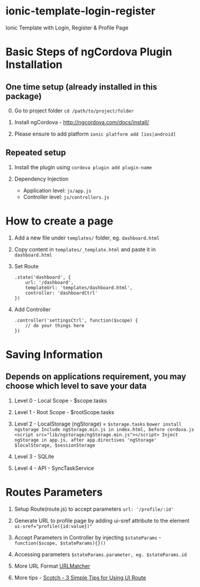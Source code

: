 # ionic-template-login-register
Ionic Template with Login, Register &amp; Profile Page

# Basic Steps of ngCordova Plugin Installation
	
## One time setup (already installed in this package)

0. Go to project folder `cd /path/to/project/folder`

1. Install ngCordova - http://ngcordova.com/docs/install/

2. Please ensure to add platform `ionic platform add [ios|android]`

## Repeated setup

1. Install the plugin using `cordova plugin add plugin-name`

2. Dependency Injection
	- Application level: `js/app.js`
	- Controller level: `js/controllers.js`

# How to create a page

1. Add a new file under `templates/` folder, eg. `dashboard.html`

2. Copy content in `templates/_template.html` and paste it in `dashboard.html`

3. Set Route

	```
	.state('dashboard', {
	    url: '/dashboard',
	    templateUrl: 'templates/dashboard.html',
	    controller: 'dashboardCtrl'
  	})
  	```

4. Add Controller

	```
	.controller('settingsCtrl', function($scope) {
		// do your things here
	})
	```

# Saving Information

## Depends on applications requirement, you may choose which level to save your data

1. Level 0 - Local Scope - $scope.tasks
	
2. Level 1 - Root Scope - $rootScope.tasks

3. Level 2 - LocalStorage (ngStorage) = `$storage.tasks`
		```
		bower install ngstorage
		Include ngStorage.min.js in index.html, before cordova.js
			<script src="lib/ngstorage/ngStorage.min.js"></script>
		Inject ngStorage in app.js, after app.directives
			'ngStorage'
		$localStorage, $sessionStorage
		```
4. Level 3 - SQLite

5. Level 4 - API - SyncTaskService

# Routes Parameters

1. Setup Route(route.js) to accept parameters `url: '/profile/:id'`

2. Generate URL to profile page by adding ui-sref attribute to the element `ui-sref="profile({id:value})"`

3. Accept Parameters in Controller by injecting `$stateParams` - `function($scope, $stateParams){}()`

4. Accessing parameters `$stateParams.parameter, eg. $stateParams.id`

5. More URL Format [URLMatcher](http://angular-ui.github.io/ui-router/site/#/api/ui.router.util.type:UrlMatcher)

6. More tips - [Scotch - 3 Simple Tips for Using UI Route](https://scotch.io/tutorials/3-simple-tips-for-using-ui-router)